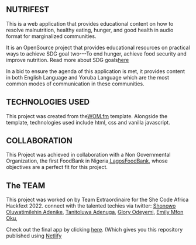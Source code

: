 ## NUTRIFEST
 This is a web application that provides educational content on how to resolve malnutrition, healthy eating, 
 hunger, and good health in audio format for marginalized communities.
 
 It is an OpenSource project that provides educational resources on practical ways to achieve SDG goal two---To end 
 hunger, achieve food security and improve nutrition. Read more about SDG goals[here](https://sdgs.un.org/)

 In a bid to ensure the agenda of  this application is met, it provides content in both English Language and Yoruba Language which are the most common modes of communication in these communities.

 ## TECHNOLOGIES USED
 This project was created from the[WOM.fm](https://wom.fm) template. Alongside the template, technologies used include html, css and vanilla javascript.

## COLLABORATION
 This Project was achieved in collaboration with a Non Governmental Organization, the first FoodBank in Nigeria,[LagosFoodBank](https://lagosfoodbank.org/), whose objectives are a perfect fit for this project.

 ## The TEAM
 This project was worked on by Team Extraordinaire for the She Code Africa Hackfext 2022.
 connect with the talented techies via twitter:
 [Shonowo Oluwatimilehin Adenike](https://twitter.com/Adenikemie_),
 [Tanitoluwa Adenuga](https://twitter.com/adenugatani),
 [Glory Odeyemi](https://twitter.com/GloryOdeyemi),
 [Emily Mfon Oku](https://twitter.com/mfon_emily),



 Check out the final app by clicking [here](https://nutrifest.netlify.app/). (Which gives you this repository published using [Netlify](https://app.netlify.com/)






<!-- # WOM.fm-Sandbox

This is a template repository for [WOM.fm](https://wom.fm). Template repositories let users generate new repositories with the same directory structure and files. It can serve as a sandbox for the development of an audio web application that can be used by local organizations to make vital knowledge and practical information accessible to marginalized, often illiterate populations. You can use the template to create an identical repository on your own GitHub account to play and learn. 

You can check out the final app by clicking [here](https://oseqorg.github.io/WOM.fm-Sandbox/). (Which gives you this repository published using [GitHub Pages](https://docs.github.com/en/pages/getting-started-with-github-pages/configuring-a-publishing-source-for-your-github-pages-site#choosing-a-publishing-source)).

If you have an account on GitHub, you can start using the template by clicking the button below.

[<img width="150" alt="use-this" src="https://user-images.githubusercontent.com/32398058/180222451-79803087-fa71-4afa-8eb7-5944aa263712.png">](https://github.com/OSEQorg/WOM.fm-Sandbox/generate)


If you need additional information about using templates you can [click here](https://docs.github.com/en/repositories/creating-and-managing-repositories/creating-a-repository-from-a-template). -->


